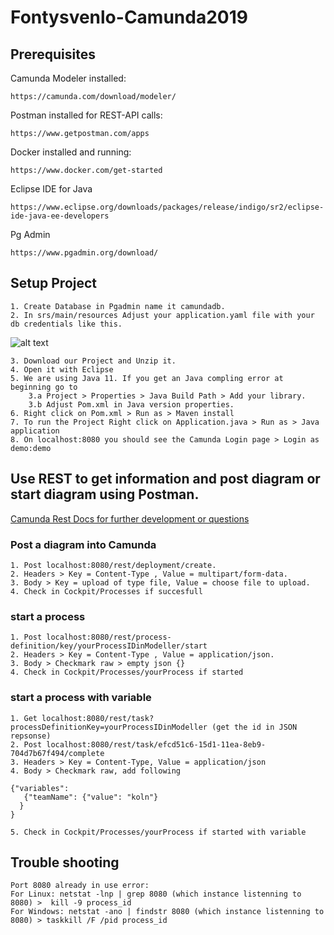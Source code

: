 # Fontysvenlo-Camunda2019

## Prerequisites

Camunda Modeler installed:

    https://camunda.com/download/modeler/

Postman installed for REST-API calls:

    https://www.getpostman.com/apps

Docker installed and running:

    https://www.docker.com/get-started

Eclipse IDE for Java
	
	https://www.eclipse.org/downloads/packages/release/indigo/sr2/eclipse-ide-java-ee-developers

Pg Admin

	https://www.pgadmin.org/download/

## Setup Project
	1. Create Database in Pgadmin name it camundadb.
	2. In srs/main/resources Adjust your application.yaml file with your db credentials like this.
![alt text](https://i.ibb.co/kGJXyj4/yaml.png)

	3. Download our Project and Unzip it.
	4. Open it with Eclipse
	5. We are using Java 11. If you get an Java compling error at beginning go to 
		3.a Project > Properties > Java Build Path > Add your library.
		3.b Adjust Pom.xml in Java version properties.
	6. Right click on Pom.xml > Run as > Maven install
	7. To run the Project Right click on Application.java > Run as > Java application
	8. On localhost:8080 you should see the Camunda Login page > Login as demo:demo 

## Use REST to get information and post diagram or start diagram using Postman.
[Camunda Rest Docs for further development or questions](https://docs.camunda.org/manual/7.10/reference/rest/)
### Post a diagram into Camunda

	1. Post localhost:8080/rest/deployment/create.
	2. Headers > Key = Content-Type , Value = multipart/form-data.
	3. Body > Key = upload of type file, Value = choose file to upload.
	4. Check in Cockpit/Processes if succesfull

### start a process

	1. Post localhost:8080/rest/process-definition/key/yourProcessIDinModeller/start
	2. Headers > Key = Content-Type , Value = application/json.
	3. Body > Checkmark raw > empty json {}
	4. Check in Cockpit/Processes/yourProcess if started

### start a process with variable

	1. Get localhost:8080/rest/task?processDefinitionKey=yourProcessIDinModeller (get the id in JSON repsonse)
	2. Post localhost:8080/rest/task/efcd51c6-15d1-11ea-8eb9-704d7b67f494/complete
	3. Headers > Key = Content-Type, Value = application/json
	4. Body > Checkmark raw, add following

	{"variables":
 	   {"teamName": {"value": "koln"}
  	  }
	}

	5. Check in Cockpit/Processes/yourProcess if started with variable
	
## Trouble shooting
	Port 8080 already in use error:
	For Linux: netstat -lnp | grep 8080 (which instance listenning to 8080) >  kill -9 process_id
	For Windows: netstat -ano | findstr 8080 (which instance listenning to 8080) > taskkill /F /pid process_id
